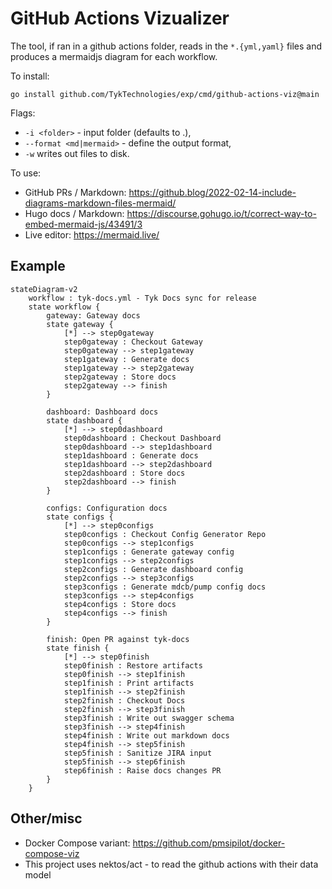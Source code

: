 # GitHub Actions Vizualizer

The tool, if ran in a github actions folder, reads in the `*.{yml,yaml}`
files and produces a mermaidjs diagram for each workflow.

To install:

`go install github.com/TykTechnologies/exp/cmd/github-actions-viz@main`

Flags:

- `-i <folder>` - input folder (defaults to .),
- `--format <md|mermaid>` - define the output format,
- `-w` writes out files to disk.

To use:

- GitHub PRs / Markdown: https://github.blog/2022-02-14-include-diagrams-markdown-files-mermaid/
- Hugo docs / Markdown: https://discourse.gohugo.io/t/correct-way-to-embed-mermaid-js/43491/3
- Live editor: https://mermaid.live/

## Example

```mermaid
stateDiagram-v2
    workflow : tyk-docs.yml - Tyk Docs sync for release
    state workflow {
        gateway: Gateway docs
        state gateway {
            [*] --> step0gateway
            step0gateway : Checkout Gateway
            step0gateway --> step1gateway
            step1gateway : Generate docs
            step1gateway --> step2gateway
            step2gateway : Store docs
            step2gateway --> finish
        }

        dashboard: Dashboard docs
        state dashboard {
            [*] --> step0dashboard
            step0dashboard : Checkout Dashboard
            step0dashboard --> step1dashboard
            step1dashboard : Generate docs
            step1dashboard --> step2dashboard
            step2dashboard : Store docs
            step2dashboard --> finish
        }

        configs: Configuration docs
        state configs {
            [*] --> step0configs
            step0configs : Checkout Config Generator Repo
            step0configs --> step1configs
            step1configs : Generate gateway config
            step1configs --> step2configs
            step2configs : Generate dashboard config
            step2configs --> step3configs
            step3configs : Generate mdcb/pump config docs
            step3configs --> step4configs
            step4configs : Store docs
            step4configs --> finish
        }

        finish: Open PR against tyk-docs
        state finish {
            [*] --> step0finish
            step0finish : Restore artifacts
            step0finish --> step1finish
            step1finish : Print artifacts
            step1finish --> step2finish
            step2finish : Checkout Docs
            step2finish --> step3finish
            step3finish : Write out swagger schema
            step3finish --> step4finish
            step4finish : Write out markdown docs
            step4finish --> step5finish
            step5finish : Sanitize JIRA input
            step5finish --> step6finish
            step6finish : Raise docs changes PR
        }
    }
```

## Other/misc

- Docker Compose variant: https://github.com/pmsipilot/docker-compose-viz
- This project uses nektos/act - to read the github actions with their data model
